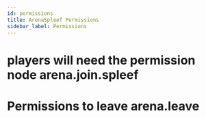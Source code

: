 ```yaml
---
id: permissions
title: ArenaSpleef Permissions
sidebar_label: Permissions
---
```


# players will need the permission node arena.join.spleef

# Permissions to leave arena.leave

